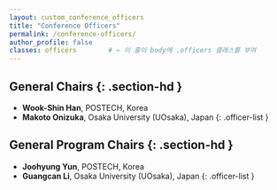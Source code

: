 ```yaml
---
layout: custom_conference_officers
title: "Conference Officers"
permalink: /conference-officers/
author_profile: false
classes: officers        # ← 이 줄이 body에 .officers 클래스를 부여
---
```


## General Chairs {: .section-hd }

- **Wook-Shin Han**, <span class="affil">POSTECH, Korea</span>
- **Makoto Onizuka**, <span class="affil">Osaka University (UOsaka), Japan</span>
{: .officer-list }

## General Program Chairs {: .section-hd }

- **Joohyung Yun**, <span class="affil">POSTECH, Korea</span>
- **Guangcan Li**, <span class="affil">Osaka University (UOsaka), Japan</span>
{: .officer-list }